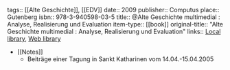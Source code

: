 tags:: [[Alte Geschichte]], [[EDV]]
date:: 2009
publisher:: Computus
place:: Gutenberg
isbn:: 978-3-940598-03-5
title:: @Alte Geschichte multimedial : Analyse, Realisierung und Evaluation
item-type:: [[book]]
original-title:: "Alte Geschichte multimedial : Analyse, Realisierung und Evaluation"
links:: [Local library](zotero://select/groups/2386895/items/L3Y9VJD2), [Web library](https://www.zotero.org/groups/2386895/items/L3Y9VJD2)

- [[Notes]]
	- Beiträge einer Tagung in Sankt Katharinen vom 14.04.-15.04.2005